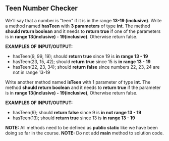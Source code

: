 ## Teen Number Checker

We'll say that a number is "teen" if it is in the range **13-19 (inclusive)**.
Write a method named **hasTeen** with **3 parameters** of type **int**.
The method **should return boolean** and it needs to **return true** if one of the
parameters is in **range 13(inclusive) - 19(inclusive)**. Otherwise return false.

**EXAMPLES OF INPUT/OUTPUT:**

- hasTeen(9, 99, 19); should **return true** since 19 is **in range 13 - 19**
- hasTeen(23, 15, 42); should **return true** since 15 is **in range 13 - 19**
- hasTeen(22, 23, 34); should **return false** since numbers 22, 23, 24 are not
  in range 13-19

Write another method named **isTeen** with 1 parameter of type **int**.
The method **should return boolean** and it needs to **return true** if the
parameter is in **range 13(inclusive) - 19(inclusive)**, Otherwise return false.

**EXAMPLES OF INPUT/OUTPUT:**

- hasTeen(9); should **return false** since 9 is **in not range 13 - 19**
- hasTeen(13); should **return true** since 13 is **in range 13 - 19**

**NOTE:** All methods need to be defined as **public static** like we have
been doing so far in the course.
**NOTE:** Do not add **main** method to solution code.
